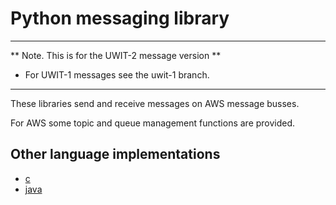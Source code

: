 # Python messaging library
---
** Note. This is for the UWIT-2 message version **
* For UWIT-1 messages see the uwit-1 branch.
---

These libraries send and receive messages on AWS message busses.

For AWS some topic and queue management functions are provided.

## Other language implementations

* [c](https://github.com/UWIT-IAM/iam-messaging-c)
* [java](https://github.com/UWIT-IAM/iam-messaging-java)

